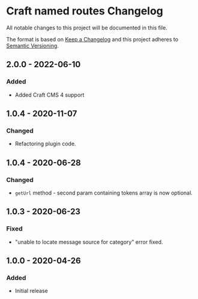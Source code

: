 # Craft named routes Changelog

All notable changes to this project will be documented in this file.

The format is based on [Keep a Changelog](http://keepachangelog.com/) and this project adheres to [Semantic Versioning](http://semver.org/).

## 2.0.0 - 2022-06-10
### Added
- Added Craft CMS 4 support

## 1.0.4 - 2020-11-07
### Changed
- Refactoring plugin code.

## 1.0.4 - 2020-06-28
### Changed
- `getUrl` method - second param containing tokens array is now optional.

## 1.0.3 - 2020-06-23
### Fixed
- "unable to locate message source for category" error fixed.

## 1.0.0 - 2020-04-26
### Added
- Initial release

